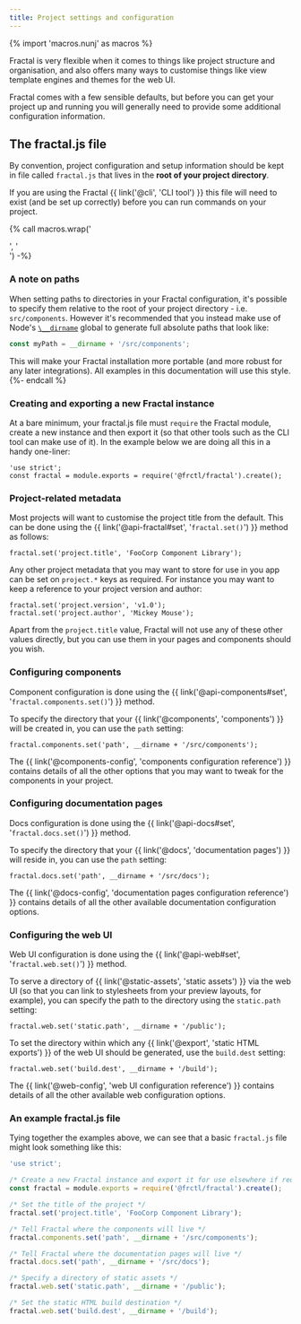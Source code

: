 ```yaml
---
title: Project settings and configuration
---
```


{% import 'macros.nunj' as macros %}

Fractal is very flexible when it comes to things like project structure and organisation, and also offers many ways to customise things like view template engines and themes for the web UI.

Fractal comes with a few sensible defaults, but before you can get your project up and running you will generally need to provide some additional configuration information.

## The fractal.js file

By convention, project configuration and setup information should be kept in file called `fractal.js` that lives in the **root of your project directory**.

If you are using the Fractal {{ link('@cli', 'CLI tool') }} this file will need to exist (and be set up correctly) before you can run commands on your project.

{% call macros.wrap('<div class="Note Note--callout">', '</div>') -%}
### A note on paths

When setting paths to directories in your Fractal configuration, it's possible to specify them relative to the root of your project directory - i.e. `src/components`. However it's recommended that you instead make use of Node's [`\__dirname`](https://nodejs.org/docs/latest/api/globals.html#globals_dirname) global to generate full absolute paths that look like:

```js
const myPath = __dirname + '/src/components';
```

This will make your Fractal installation more portable (and more robust for any later integrations). All examples in this documentation will use this style.
{%- endcall %}

### Creating and exporting a new Fractal instance

At a bare minimum, your fractal.js file must `require` the Fractal module, create a new instance and then export it (so that other tools such as the CLI tool can make use of it). In the example below we are doing all this in a handy one-liner:

```
'use strict';
const fractal = module.exports = require('@frctl/fractal').create();
```

### Project-related metadata

Most projects will want to customise the project title from the default. This can be done using the {{ link('@api-fractal#set', '`fractal.set()`') }} method as follows:

```
fractal.set('project.title', 'FooCorp Component Library');
```

Any other project metadata that you may want to store for use in you app can be set on `project.*` keys as required. For instance you may want to keep a reference to your project version and author:

```
fractal.set('project.version', 'v1.0');
fractal.set('project.author', 'Mickey Mouse');
```

Apart from the `project.title` value, Fractal will not use any of these other values directly, but you can use them in your pages and components should you wish.

### Configuring components

Component configuration is done using the {{ link('@api-components#set', '`fractal.components.set()`') }} method.

To specify the directory that your {{ link('@components', 'components') }} will be created in, you can use the `path` setting:

```
fractal.components.set('path', __dirname + '/src/components');
```

The {{ link('@components-config', 'components configuration reference') }} contains details of all the other  options that you may want to tweak for the components in your project.


### Configuring documentation pages

Docs configuration is done using the {{ link('@api-docs#set', '`fractal.docs.set()`') }} method.

To specify the directory that your {{ link('@docs', 'documentation pages') }} will reside in, you can use the `path` setting:

```
fractal.docs.set('path', __dirname + '/src/docs');
```

The {{ link('@docs-config', 'documentation pages configuration reference') }} contains details of all the other  available documentation configuration options.

### Configuring the web UI

Web UI configuration is done using the {{ link('@api-web#set', '`fractal.web.set()`') }} method.

To serve a directory of {{ link('@static-assets', 'static assets') }} via the web UI (so that you can link to stylesheets from your preview layouts, for example), you can specify the path to the directory using the `static.path` setting:

```
fractal.web.set('static.path', __dirname + '/public');
```

To set the directory within which any {{ link('@export', 'static HTML exports') }} of the web UI should be generated, use the `build.dest` setting:

```
fractal.web.set('build.dest', __dirname + '/build');
```

The {{ link('@web-config', 'web UI configuration reference') }} contains details of all the other available web configuration options.

### An example fractal.js file

Tying together the examples above, we can see that a basic `fractal.js` file might look something like this:

```javascript
'use strict';

/* Create a new Fractal instance and export it for use elsewhere if required */
const fractal = module.exports = require('@frctl/fractal').create();

/* Set the title of the project */
fractal.set('project.title', 'FooCorp Component Library');

/* Tell Fractal where the components will live */
fractal.components.set('path', __dirname + '/src/components');

/* Tell Fractal where the documentation pages will live */
fractal.docs.set('path', __dirname + '/src/docs');

/* Specify a directory of static assets */
fractal.web.set('static.path', __dirname + '/public');

/* Set the static HTML build destination */
fractal.web.set('build.dest', __dirname + '/build');

```


<!-- ## Alternatives to using a fractal.js file for configuration

Whilst the standard fractal.js file works just fine, it's far from the only option. -->
